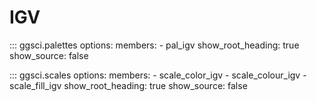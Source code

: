 # IGV

::: ggsci.palettes
    options:
      members:
        - pal_igv
      show_root_heading: true
      show_source: false

::: ggsci.scales
    options:
      members:
        - scale_color_igv
        - scale_colour_igv
        - scale_fill_igv
      show_root_heading: true
      show_source: false
